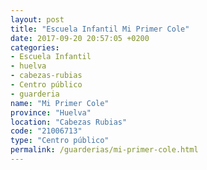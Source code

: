 ```yaml
---
layout: post
title: "Escuela Infantil Mi Primer Cole"
date: 2017-09-20 20:57:05 +0200
categories:
- Escuela Infantil
- huelva
- cabezas-rubias
- Centro público
- guarderia
name: "Mi Primer Cole"
province: "Huelva"
location: "Cabezas Rubias"
code: "21006713"
type: "Centro público"
permalink: /guarderias/mi-primer-cole.html
---
```

